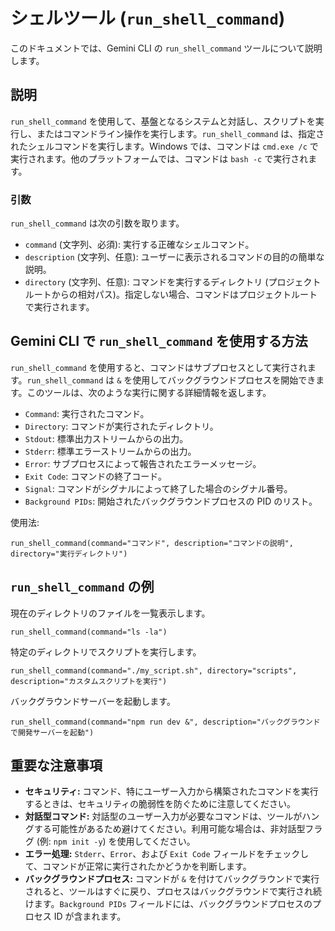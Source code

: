# シェルツール (`run_shell_command`)

このドキュメントでは、Gemini CLI の `run_shell_command` ツールについて説明します。

## 説明

`run_shell_command` を使用して、基盤となるシステムと対話し、スクリプトを実行し、またはコマンドライン操作を実行します。`run_shell_command` は、指定されたシェルコマンドを実行します。Windows では、コマンドは `cmd.exe /c` で実行されます。他のプラットフォームでは、コマンドは `bash -c` で実行されます。

### 引数

`run_shell_command` は次の引数を取ります。

- `command` (文字列、必須): 実行する正確なシェルコマンド。
- `description` (文字列、任意): ユーザーに表示されるコマンドの目的の簡単な説明。
- `directory` (文字列、任意): コマンドを実行するディレクトリ (プロジェクトルートからの相対パス)。指定しない場合、コマンドはプロジェクトルートで実行されます。

## Gemini CLI で `run_shell_command` を使用する方法

`run_shell_command` を使用すると、コマンドはサブプロセスとして実行されます。`run_shell_command` は `&` を使用してバックグラウンドプロセスを開始できます。このツールは、次のような実行に関する詳細情報を返します。

- `Command`: 実行されたコマンド。
- `Directory`: コマンドが実行されたディレクトリ。
- `Stdout`: 標準出力ストリームからの出力。
- `Stderr`: 標準エラーストリームからの出力。
- `Error`: サブプロセスによって報告されたエラーメッセージ。
- `Exit Code`: コマンドの終了コード。
- `Signal`: コマンドがシグナルによって終了した場合のシグナル番号。
- `Background PIDs`: 開始されたバックグラウンドプロセスの PID のリスト。

使用法:

```
run_shell_command(command="コマンド", description="コマンドの説明", directory="実行ディレクトリ")
```

## `run_shell_command` の例

現在のディレクトリのファイルを一覧表示します。

```
run_shell_command(command="ls -la")
```

特定のディレクトリでスクリプトを実行します。

```
run_shell_command(command="./my_script.sh", directory="scripts", description="カスタムスクリプトを実行")
```

バックグラウンドサーバーを起動します。

```
run_shell_command(command="npm run dev &", description="バックグラウンドで開発サーバーを起動")
```

## 重要な注意事項

- **セキュリティ:** コマンド、特にユーザー入力から構築されたコマンドを実行するときは、セキュリティの脆弱性を防ぐために注意してください。
- **対話型コマンド:** 対話型のユーザー入力が必要なコマンドは、ツールがハングする可能性があるため避けてください。利用可能な場合は、非対話型フラグ (例: `npm init -y`) を使用してください。
- **エラー処理:** `Stderr`、`Error`、および `Exit Code` フィールドをチェックして、コマンドが正常に実行されたかどうかを判断します。
- **バックグラウンドプロセス:** コマンドが `&` を付けてバックグラウンドで実行されると、ツールはすぐに戻り、プロセスはバックグラウンドで実行され続けます。`Background PIDs` フィールドには、バックグラウンドプロセスのプロセス ID が含まれます。